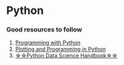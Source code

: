# Python

### Good resources to follow
1. [Programming with Python](https://swcarpentry.github.io/python-novice-inflammation/)
2. [Plotting and Programming in Python](http://swcarpentry.github.io/python-novice-gapminder/)
3. [☆☆Python Data Science Handbook☆☆](https://jakevdp.github.io/PythonDataScienceHandbook/)
